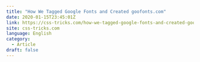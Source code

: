 ```yaml
---
title: "How We Tagged Google Fonts and Created goofonts.com"
date: 2020-01-15T23:45:01Z
link: https://css-tricks.com/how-we-tagged-google-fonts-and-created-goofonts-com/?utm_medium=RSS&utm_source=news.12bit.vn
site: css-tricks.com
language: English
category:
  - Article
draft: false
---
```

